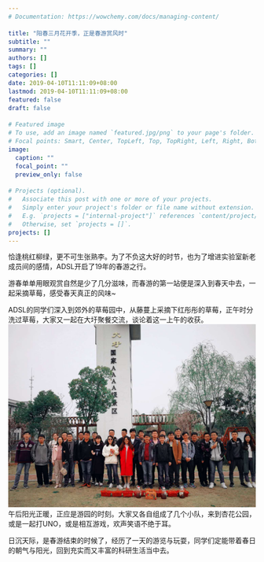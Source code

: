 ```yaml
---
# Documentation: https://wowchemy.com/docs/managing-content/

title: "阳春三月花开季，正是春游赏风时"
subtitle: ""
summary: ""
authors: []
tags: []
categories: []
date: 2019-04-10T11:11:09+08:00
lastmod: 2019-04-10T11:11:09+08:00
featured: false
draft: false

# Featured image
# To use, add an image named `featured.jpg/png` to your page's folder.
# Focal points: Smart, Center, TopLeft, Top, TopRight, Left, Right, BottomLeft, Bottom, BottomRight.
image:
  caption: ""
  focal_point: ""
  preview_only: false

# Projects (optional).
#   Associate this post with one or more of your projects.
#   Simply enter your project's folder or file name without extension.
#   E.g. `projects = ["internal-project"]` references `content/project/deep-learning/index.md`.
#   Otherwise, set `projects = []`.
projects: []
---
```

恰逢桃红柳绿，更不可生张熟李。为了不负这大好的时节，也为了增进实验室新老成员间的感情，ADSL开启了19年的春游之行。

游春单单用眼观赏自然是少了几分滋味，而春游的第一站便是深入到春天中去，一起采摘草莓，感受春天真正的风味~

ADSL的同学们深入到郊外的草莓园中，从藤蔓上采摘下红彤彤的草莓，正午时分洗过草莓，大家又一起在大圩聚餐交流，谈论着这一上午的收获。
![草莓合影_裁剪.jpg](草莓合影_裁剪.jpg)
午后阳光正暖，正应是游园的时刻。大家又各自组成了几个小队，来到杏花公园，或是一起打UNO，或是相互游戏，欢声笑语不绝于耳。

 

日沉天际，是春游结束的时候了，经历了一天的游览与玩耍，同学们定能带着春日的朝气与阳光，回到充实而又丰富的科研生活当中去。

